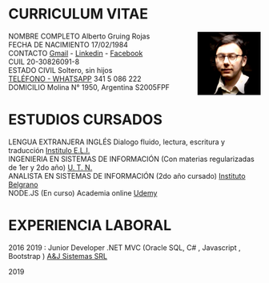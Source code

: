 # CURRICULUM  VITAE

 <img src="https://github.com/Gruning/Public-Media/raw/master/foto_personal.jpg" width=25% align=right>

NOMBRE COMPLETO Alberto Gruing Rojas  
FECHA DE NACIMIENTO 17/02/1984  
CONTACTO <A HREF="mailto:gruning.zen@gmail.com">Gmail</A> - [Linkedin](https://www.linkedin.com/in/alberto-gruning-rojas-74897a8b) - [Facebook](http://facebook.com/gruningzen)  
CUIL 20-30826091-8  
ESTADO CIVIL Soltero, sin hijos  
<a href="tel:+543415086222">TELÉFONO - </a> 
[WHATSAPP](https://wa.me/5493415086222?text=Nos%20comunicamos%20por%20la%20propuesta%20laboral) 341 5 086 222  
DOMICILIO Molina N° 1950, Argentina S2005FPF
[](<iframe src="https://maps.google.com/maps?q=molina%201950%20rosario%20santa%20fe>)

# ESTUDIOS CURSADOS 

LENGUA EXTRANJERA INGLÉS Dialogo fluido, lectura, escritura y traducción [Institulo E.L.I.](https://www.eli.edu)  
INGENIERIA EN SISTEMAS DE INFORMACIÓN (Con materias regularizadas de 1er y 2do año)  [U. T. N.](https://www.frro.utn.edu.ar)   
ANALISTA EN SISTEMAS DE INFORMACIÓN  (2do año cursado) [Instituto Belgrano](www.complejobelgrano.edu.ar)  
NODE.JS (En curso) Academia online [Udemy](https://www.udemy.com/share/101WGiB0AScFpaQ3w=/)

# EXPERIENCIA   LABORAL 

2016  2019 : Junior Developer .NET MVC (Oracle SQL, C# , Javascript , Bootstrap ) [A&J Sistemas SRL](https://www.ayjsistemas.com) 

2019 <script type="Javascript">Date().substring(10,15)<script/>  : Fullstack Developer .NET (SQL Server Net Framework 4.9 Razor Kendo UI ) Aplicando desarrollo "Scrum Agile" [NDV Sistemas](www.ndvsistemas.com)
 
# PERFIL PROFESIONAL 

4 años de experiencia en empresax de informática y constantes capacitaciones en software.

Aptitud comprobada en grupos de trabajo presenciales / remotos en infraestructura propia para Remote Work "Home Office"

Busco seguir mi formacion en una empresa que permita desarrollar proyectos con los _frameworks actuales Fullstack, document store DB,  Responsive Web y Mobile_ 
